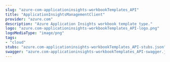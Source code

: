 ```yaml
---
slug: "azure-com-applicationinsights-workbookTemplates_API"
title: "ApplicationInsightsManagementClient"
provider: "azure.com"
description: "Azure Application Insights workbook template type."
logo: "azure.com-applicationinsights-workbookTemplates_API-logo.png"
logoMediaType: "image/png"
tags:
- "cloud"
stubs: "azure.com-applicationinsights-workbookTemplates_API-stubs.json"
swagger: "azure.com-applicationinsights-workbookTemplates_API-swagger.json"
---
```

